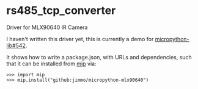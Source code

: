 # rs485_tcp_converter

Driver for MLX90640 IR Camera

I haven't written this driver yet, this is currently a demo for [micropython-lib#542](https://github.com/micropython/micropython-lib/pull/542).

It shows how to write a package.json, with URLs and dependencies, such that it can be installed from [mip](https://docs.micropython.org/en/latest/reference/packages.html#installing-packages-with-mip) via:

```
>>> import mip
>>> mip.install("github:jimmo/micropython-mlx90640")
```
